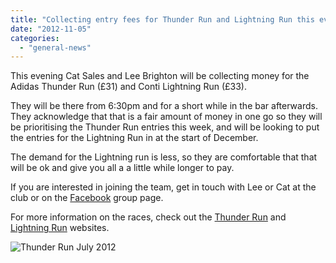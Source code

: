 ```yaml
---
title: "Collecting entry fees for Thunder Run and Lightning Run this evening"
date: "2012-11-05"
categories: 
  - "general-news"
---
```


This evening Cat Sales and Lee Brighton will be collecting money for the Adidas Thunder Run (£31) and Conti Lightning Run (£33).

They will be there from 6:30pm and for a short while in the bar afterwards. They acknowledge that that is a fair amount of money in one go so they will be prioritising the Thunder Run entries this week, and will be looking to put the entries for the Lightning Run in at the start of December.

The demand for the Lightning run is less, so they are comfortable that that will be ok and give you all a a little while longer to pay.

If you are interested in joining the team, get in touch with Lee or Cat at the club or on the [Facebook](http://www.facebook.com/groups/6389738308/) group page.

For more information on the races, check out the [Thunder Run](http://www.tr24.co.uk/) and [Lightning Run](http://www.provelosupport.co.uk/?page_id=127) websites.

![](https://bpj.org.uk/wp-content/uploads/2012/11/thunder-run-july-2012.jpg "Thunder Run July 2012")
